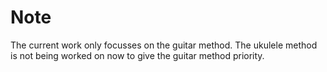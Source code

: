 # Note

The current work only focusses on the guitar method. The ukulele method is not being worked on now to give the guitar method priority.